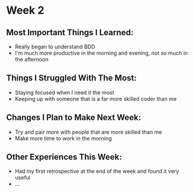 Week 2
======

Most Important Things I Learned:
-------------------------------

* Really began to understand BDD
* I'm much more productive in the morning and evening, not so much in the afternoon

Things I Struggled With The Most:
-------------------------------

* Staying focused when I need it the most
* Keeping up with someone that is a far more skilled coder than me


Changes I Plan to Make Next Week:
-------------------------------

* Try and pair more with people that are more skilled than me
* Make more time to work in the morning


Other Experiences This Week:
-------------------------------

* Had my first retrospective at the end of the week and found it very useful
* ...


